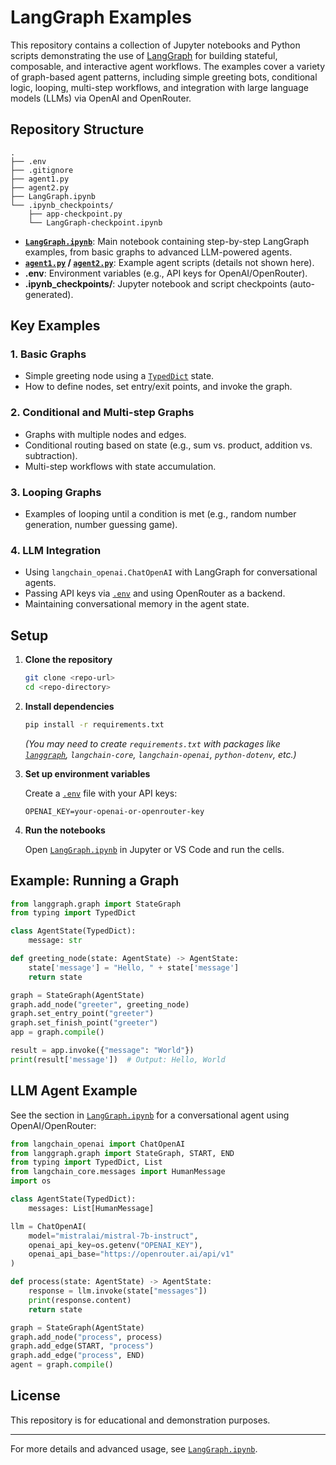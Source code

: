 # LangGraph Examples

This repository contains a collection of Jupyter notebooks and Python scripts demonstrating the use of [LangGraph](https://github.com/langchain-ai/langgraph) for building stateful, composable, and interactive agent workflows. The examples cover a variety of graph-based agent patterns, including simple greeting bots, conditional logic, looping, multi-step workflows, and integration with large language models (LLMs) via OpenAI and OpenRouter.

## Repository Structure

```
.
├── .env
├── .gitignore
├── agent1.py
├── agent2.py
├── LangGraph.ipynb
└── .ipynb_checkpoints/
    ├── app-checkpoint.py
    └── LangGraph-checkpoint.ipynb
```

- **[`LangGraph.ipynb`](LangGraph.ipynb )**: Main notebook containing step-by-step LangGraph examples, from basic graphs to advanced LLM-powered agents.
- **[`agent1.py`](agent1.py ) / [`agent2.py`](agent2.py )**: Example agent scripts (details not shown here).
- **.env**: Environment variables (e.g., API keys for OpenAI/OpenRouter).
- **.ipynb_checkpoints/**: Jupyter notebook and script checkpoints (auto-generated).

## Key Examples

### 1. Basic Graphs

- Simple greeting node using a [`TypedDict`](/c:/Users/User/AppData/Local/Programs/Python/Python312/Lib/typing.py ) state.
- How to define nodes, set entry/exit points, and invoke the graph.

### 2. Conditional and Multi-step Graphs

- Graphs with multiple nodes and edges.
- Conditional routing based on state (e.g., sum vs. product, addition vs. subtraction).
- Multi-step workflows with state accumulation.

### 3. Looping Graphs

- Examples of looping until a condition is met (e.g., random number generation, number guessing game).

### 4. LLM Integration

- Using `langchain_openai.ChatOpenAI` with LangGraph for conversational agents.
- Passing API keys via [`.env`](.env ) and using OpenRouter as a backend.
- Maintaining conversational memory in the agent state.

## Setup

1. **Clone the repository**
   ```sh
   git clone <repo-url>
   cd <repo-directory>
   ```

2. **Install dependencies**
   ```sh
   pip install -r requirements.txt
   ```
   *(You may need to create `requirements.txt` with packages like [`langgraph`](.ipynb_checkpoints/app-checkpoint.py ), `langchain-core`, `langchain-openai`, `python-dotenv`, etc.)*

3. **Set up environment variables**

   Create a [`.env`](.env ) file with your API keys:
   ```
   OPENAI_KEY=your-openai-or-openrouter-key
   ```

4. **Run the notebooks**

   Open [`LangGraph.ipynb`](LangGraph.ipynb ) in Jupyter or VS Code and run the cells.

## Example: Running a Graph

```python
from langgraph.graph import StateGraph
from typing import TypedDict

class AgentState(TypedDict):
    message: str

def greeting_node(state: AgentState) -> AgentState:
    state['message'] = "Hello, " + state['message']
    return state

graph = StateGraph(AgentState)
graph.add_node("greeter", greeting_node)
graph.set_entry_point("greeter")
graph.set_finish_point("greeter")
app = graph.compile()

result = app.invoke({"message": "World"})
print(result['message'])  # Output: Hello, World
```

## LLM Agent Example

See the section in [`LangGraph.ipynb`](LangGraph.ipynb ) for a conversational agent using OpenAI/OpenRouter:

```python
from langchain_openai import ChatOpenAI
from langgraph.graph import StateGraph, START, END
from typing import TypedDict, List
from langchain_core.messages import HumanMessage
import os

class AgentState(TypedDict):
    messages: List[HumanMessage]

llm = ChatOpenAI(
    model="mistralai/mistral-7b-instruct",
    openai_api_key=os.getenv("OPENAI_KEY"),
    openai_api_base="https://openrouter.ai/api/v1"
)

def process(state: AgentState) -> AgentState:
    response = llm.invoke(state["messages"])
    print(response.content)
    return state

graph = StateGraph(AgentState)
graph.add_node("process", process)
graph.add_edge(START, "process")
graph.add_edge("process", END)
agent = graph.compile()
```

## License

This repository is for educational and demonstration purposes.

---

For more details and advanced usage, see [`LangGraph.ipynb`](LangGraph.ipynb ).